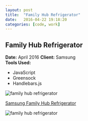 ```yaml
---
layout: post
title:  "Family Hub Refrigerator"
date:   2016-04-22 19:18:20
categories: [code, work]
---
```


<div class="project-description">
	<h2>Family Hub Refrigerator</h2>
	<div class="desc">
		<span><strong>Date:</strong> April 2016</span>
		<span><strong>Client:</strong> Samsung</span>
	</div>
	<div class="desc">
		<span><strong>Tools Used:</strong></span>
		<ul>
			<li>JavaScript</li>
			<li>Greensock</li>
			<li>Handlebars.js</li>
		</ul>
	</div>
</div>



<div class="project-image">
	<img src="https://storage.googleapis.com/codeandfood/work/samsung/family-hub-refrigerator/family-hub-refrigerator.png" alt="family hub refrigerator" />
</div>

<a href="http://www.samsung.com/us/explore/family-hub-refrigerator/" target="_blank">Samsung Family Hub Refrigerator</a>

<div class="project-image">
	<img src="https://storage.googleapis.com/codeandfood/work/samsung/family-hub-refrigerator/connection-video.gif" alt="family hub refrigerator" />
	<script src="https://gist.github.com/jeesunikim/3aca9a3c0832e226c88803c19b4917fb.js"></script>
</div>